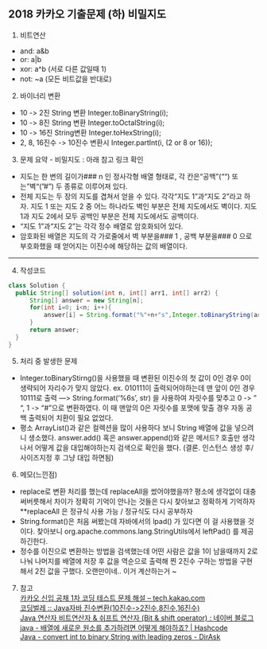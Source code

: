 ## 2018 카카오 기출문제 (하) 비밀지도
1. 비트연산
- and: a&b
- or: a|b
- xor: a^b (서로 다른 값일때 1)
- not: ~a (모든 비트값을 반대로)

2. 바이너리 변환
- 10 -> 2진 String 변환 Integer.toBinaryString(i);
- 10 -> 8진 String 변환 Integer.toOctalString(i);
- 10 -> 16진 String변환 Integer.toHexString(i);
- 2, 8, 16진수 -> 10진수 변환시 Integer.partInt(i, (2 or 8 or 16));

3. 문제 요약  - 비밀지도 : 아래 참고 링크 확인
- 지도는 한 변의 길이가### n
인 정사각형 배열 형태로, 각 칸은“공백”(““) 또는”벽“(”#”) 두 종류로 이루어져 있다.
- 전체 지도는 두 장의 지도를 겹쳐서 얻을 수 있다. 각각“지도 1”과“지도 2”라고 하자. 지도 1 또는 지도 2 중 어느 하나라도 벽인 부분은 전체 지도에서도 벽이다. 지도 1과 지도 2에서 모두 공백인 부분은 전체 지도에서도 공백이다.
- “지도 1”과“지도 2”는 각각 정수 배열로 암호화되어 있다.
- 암호화된 배열은 지도의 각 가로줄에서 벽 부분을### 1
, 공백 부분을### 0 으로 부호화했을 때 얻어지는 이진수에 해당하는 값의 배열이다.

---
4. 작성코드
``` java
class Solution {
  public String[] solution(int n, int[] arr1, int[] arr2) {
      String[] answer = new String[n];
      for(int i=0; i<n; i++){
          answer[i] = String.format("%"+n+"s",Integer.toBinaryString(arr1[i]|arr2[i])).replace("1","#").replace("0"," ");
      }
      return answer;
  }
}
```

5. 처리 중 발생한 문제
- Integer.toBinaryStirng()을 사용했을 때 변환된 이진수의 첫 값이 0인 경우 0이 생략되어 자리수가 맞지 않았다. 
ex. 010111이 출력되어야하는데  맨 앞이 0인 경우 10111로 출력
—> String.format(‘%6s’, str) 을 사용하여 자릿수를 맞추고 0 -> ” “, 1 -> “#”으로 변환하였다. 이 때 맨앞의 0은 자릿수를 포맷에 맞출 경우 자동 공백 출력되어 치환이 필요 없었다.
- 평소 ArrayList<String>()과 같은 컬렉션을 많이 사용하다 보니 String 배열에 값을  넣으려니 생소했다. answer.add() 혹은 answer.append()와 같은 메서드? 호출만 생각나서 어떻게 값을 대입해야하는지 검색으로 확인을 했다. (결론. 인스턴스 생성 후/사이즈지정 후 그냥 대입 하면됨)

6. 메모(느낀점)
- replace로 변환 처리를 했는데 replaceAll을 썼어야했을까? 평소에 생각없이 대충 써버릇해서 차이가 정확히 기억이 안나는 것들은 다시 찾아보고 정확하게 기억하자
**replaceAll 은 정규식 사용 가능 / 정규식도 다시 공부하자
- String.format()은 처음 써봤는데 자바에서의 lpad() 가 있다면 이 걸 사용했을 것이다. 찾아보니 org.apache.commons.lang.StringUtils에서 leftPad() 를 제공하긴한다.
- 정수를 이진으로 변환하는 방법을 검색했는데 어떤 사람은 값을 1이 남을때까지 2로 나눠 나머지를 배열에 저장 후  값을 역순으로 출력해 찐 2진수 구하는 방법을 구현해서 2진 값을 구했다. 오랜만이네.. 이거 계산하는거 ~

7. 참고  
[카카오 신입 공채 1차 코딩 테스트 문제 해설 – tech.kakao.com](https://tech.kakao.com/2017/09/27/kakao-blind-recruitment-round-1/)  
[코딩벌레 :: Java자바 진수변환(10진수->2진수,8진수,16진수)](https://dpdpwl.tistory.com/92)  
[Java 연산자 비트연산자 & 쉬프트 연산자 (Bit & shift operator) : 네이버 블로그](http://blog.naver.com/PostView.nhn?blogId=choigohot&logNo=40193772915)  
[java - 배열에 새로운 원소를 추가하려면 어떻게 해야하죠? | Hashcode](https://hashcode.co.kr/questions/1028/%EB%B0%B0%EC%97%B4%EC%97%90-%EC%83%88%EB%A1%9C%EC%9A%B4-%EC%9B%90%EC%86%8C%EB%A5%BC-%EC%B6%94%EA%B0%80%ED%95%98%EB%A0%A4%EB%A9%B4-%EC%96%B4%EB%96%BB%EA%B2%8C-%ED%95%B4%EC%95%BC%ED%95%98%EC%A3%A0)  
[Java - convert int to binary String with leading zeros - DirAsk](https://dirask.com/q/java-convert-int-to-binary-string-with-leading-zeros-OpBXq1)

